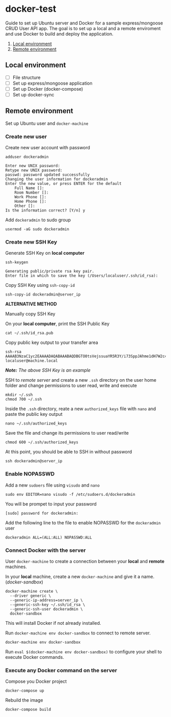 # docker-test

Guide to set up Ubuntu server and Docker for a sample express/mongoose CRUD User API app. The goal is to set up a local and a remote enviroment and use Docker to build and deploy the application.

1. [Local environment](#local-environmen)
1. [Remote environment](#remote-environment)

## Local environment

- [ ] File structure
- [ ] Set up express/mongoose application
- [ ] Set up Docker (docker-compose)
- [ ] Set up docker-sync

## Remote environment

Set up Ubuntu user and `docker-machine`

### Create new user

Create new user account with password
```
adduser dockeradmin
```

```
Enter new UNIX password: 
Retype new UNIX password: 
passwd: password updated successfully
Changing the user information for dockeradmin
Enter the new value, or press ENTER for the default
	Full Name []: 
	Room Number []: 
	Work Phone []: 
	Home Phone []: 
	Other []: 
Is the information correct? [Y/n] y
```

Add `dockeradmin` to sudo group
```
usermod -aG sudo dockeradmin
```

### Create new SSH Key

Generate SSH Key on **local computer**
```
ssh-keygen
```

```
Generating public/private rsa key pair.
Enter file in which to save the key (/Users/localuser/.ssh/id_rsa):
```

Copy SSH Key using `ssh-copy-id`

```
ssh-copy-id dockeradmin@server_ip
```

**ALTERNATIVE METHOD**

Manually copy SSH Key

On your **local computer**, print the SSH Public Key
```
cat ~/.ssh/id_rsa.pub
```

Copy public key output to your transfer area
```
ssh-rsa AAAAB3NzaC1yc2EAAAADAQABAAABAQDBGTO0tsVejssuaYR5R3Y/i73SppJAhme1dH7W2c47d4gOqB4izP0+fRLfvbz/tnXFz4iOP/H6eCV05hqUhF+KYRxt9Y8tVMrpDZR2l75o6+xSbUOMu6xN+uVF0T9XzKcxmzTmnV7Na5up3QM3DoSRYX/EP3utr2+zAqpJIfKPLdA74w7g56oYWI9blpnpzxkEd3edVJOivUkpZ4JoenWManvIaSdMTJXMy3MtlQhva+j9CgguyVbUkdzK9KKEuah+pFZvaugtebsU+bllPTB0nlXGIJk98Ie9ZtxuY3nCKneB+KjKiXrAvXUPCI9mWkYS/1rggpFmu3HbXBnWSUdf localuser@machine.local
```
_**Note:** The above SSH Key is an example_

SSH to *remote server* and create a new `.ssh` directory on the user home folder and change permissions to user read, write and execute
```
mkdir ~/.ssh
chmod 700 ~/.ssh
```

Inside the `.ssh` directory, reate a new `authorized_keys` file with `nano` and paste the public key output
```
nano ~/.ssh/authorized_keys
```

Save the file and change its permissions to user read/write
```
chmod 600 ~/.ssh/authorized_keys
```

At this point, you should be able to SSH in without password
```
ssh dockeradmin@server_ip
```

### Enable NOPASSWD
Add a new `sudoers` file using `visudo` and `nano`
```
sudo env EDITOR=nano visudo -f /etc/sudoers.d/dockeradmin
```
You will be prompet to input your password
```
[sudo] password for dockeradmin: 
```

Add the following line to the file to enable NOPASSWD for the `dockeradmin` user
```
dockeradmin ALL=(ALL:ALL) NOPASSWD:ALL
```

### Connect Docker with the server
User `docker-machine` to create a connection between your **local** and **remote** machines.

In your **local** machine, create a new `docker-machine` and give it a name. (*docker-sandbox*)
```
docker-machine create \
  --driver generic \
  --generic-ip-address=server_ip \
  --generic-ssh-key ~/.ssh/id_rsa \
  --generic-ssh-user dockeradmin \
  docker-sandbox
```

This will install Docker if not already installed.

Run `docker-machine env docker-sandbox` to connect to remote server.
```
docker-machine env docker-sandbox
```

Run `eval $(docker-machine env docker-sandbox)` to configure your shell to execute Docker commands.

### Execute any Docker command on the server
Compose you Docker project
```
docker-compose up
```

Rebuild the image
```
docker-compose build
```
